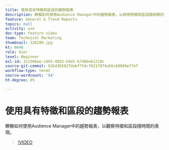 ```yaml
---
title: 使用具有特徵和區段的趨勢報表
description: 瞭解如何使用Audience Manager中的趨勢報表，以檢視特徵和區段隨時間的表現。
feature: General & Trend Reports
topics: null
activity: use
doc-type: feature video
team: Technical Marketing
thumbnail: 328280.jpg
kt: 6646
role: User
level: Beginner
exl-id: 3c1560ae-c893-4055-b9d1-b748beb1218c
source-git-commit: 62b43b5627dabf754cf821f974a56c60989ef7ef
workflow-type: tm+mt
source-wordcount: '54'
ht-degree: 0%

---
```


# 使用具有特徵和區段的趨勢報表

瞭解如何使用Audience Manager中的趨勢報表，以觀察特徵和區段隨時間的表現。

>[!VIDEO](https://video.tv.adobe.com/v/328280/?quality=12&learn=on)
